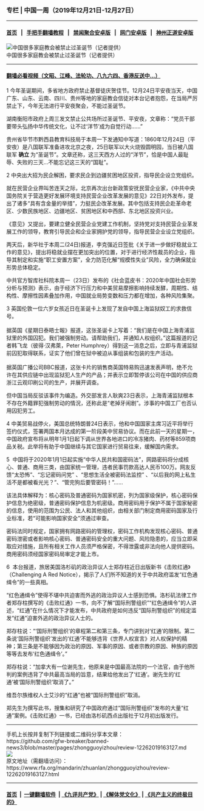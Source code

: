 ### 专栏 | 中国一周（2019年12月21日-12月27日）
------------------------

#### [首页](https://github.com/gfw-breaker/banned-news3/blob/master/README.md) &nbsp;&nbsp;|&nbsp;&nbsp; [手把手翻墙教程](https://github.com/gfw-breaker/guides/wiki) &nbsp;&nbsp;|&nbsp;&nbsp; [禁闻聚合安卓版](https://github.com/gfw-breaker/bn-android) &nbsp;&nbsp;|&nbsp;&nbsp; [网门安卓版](https://github.com/oGate2/oGate) &nbsp;&nbsp;|&nbsp;&nbsp; [神州正道安卓版](https://github.com/SzzdOgate/update) 



<div id="headerimg">
 <img alt="中国很多家庭教会被禁止过圣诞节（记者提供）" src="https://www.rfa.org/mandarin/zhuanlan/zhongguoyizhou/review-12262019163127.html/yt1226p.jpg/image" title="中国很多家庭教会被禁止过圣诞节（记者提供）"/>
 <div id="headerimgcontents">
  <div id="headerimgcaption">
   <span>
    中国很多家庭教会被禁止过圣诞节（记者提供）
   </span>
   <!-- zoomattribute -->
  </div>
  <!-- headerimgcaption -->
 </div>
 <!-- headerimagecontents -->
</div>

<hr/>


#### [翻墙必看视频（文昭、江峰、法轮功、八九六四、香港反送中...）](https://github.com/gfw-breaker/banned-news3/blob/master/pages/link3.md)

<div id="storytext">
 <div>
  <div class="slot_header">
  </div>
 </div>
 <p>
  1 今年圣诞期间，多省地方政府禁止基督徒庆贺佳节。12月24日平安夜当天，中国广东、山东、云南、四川、贵州等地的家庭教会信徒对本台记者抱怨，在当局严厉禁止下，今年无法进行平安夜聚会，不能过圣诞节。
 </p>
 <p>
  湖南衡阳市政府上周三发文禁止公共场所过圣诞节、平安夜，文章称：“党员干部要带头弘扬中华传统文化，让不过‘洋节’成为自觉行动……”
 </p>
 <p>
  贵州省毕节市黔西县教育科技局于本周一下发通知中写道：1860年12月24日（平安夜）是八国联军准备进攻北京之夜，25日联军以大火烧毁圆明园，当日被八国联军
  <b>
   确立
  </b>
  为“圣诞节”。文章还称，这三天西方人过的“洋节”，恰是中国人最耻辱、失败的三天…不能忘记这三天的“国耻”。
 </p>
 <p>
  2 中央出大招为民企解困，要求民企到边疆贫困地区投资，指导民企设立党组织。
 </p>
 <p>
  就在民营企业界叫苦连天之际，北京再次出台新政策安抚民营企业家，《中共中央 国务院关于营造更好发展环境支持民营企业改革发展的意见》22日对外发布，提出了诸多“具有含金量的举措”，力挺民企改革发展。其中包括支持民企赴革命老区、少数民族地区、边疆地区、贫困地区和中西部、东北地区投资兴业。
 </p>
 <p>
  《意见》又提出，要建立健全民营企业党建工作机制，坚持党对支持民营企业革发展工作的领导，教育引导民企和企业家拥护党的领导，指导民营企业设立党组织。
 </p>
 <p>
  两天后，新华社于本周二(24日)报道，李克强近日签批《关于进一步做好稳就业工作的意见》，提出将稳就业摆在更加突出的位置，对于进行经济性裁员的企业，指导其制定和实施“职工安置方案”，全力防范化解“规模性失业”风险，全力确保就业形势总体稳定。
 </p>
 <p>
  中共官方智库社科院本周一（23日）发布的《社会蓝皮书：2020年中国社会形势分析与预测》表示，由于经济下行压力和中美贸易摩擦影响持续发酵，周期性、结构性、摩擦性因素叠加作用，中国就业局势变数和压力都在增加，各种风险集聚。
 </p>
 <p>
  3 英国伦敦一位六岁女孩近日在圣诞卡上发现了发自中国上海监狱奴工的求救信号。
  <br/>
  <br/>
  据英国《星期日泰晤士報》报道，这张圣诞卡上写着：“我们是在中国上海青浦监狱里的外国囚犯。我们被强制劳动。请帮助我们，并通知人权组织。”这篇报道的记者韩飞龙（彼得·汉弗萊，Peter Humphrey）得到这一消息之后，立即与青浦监狱前囚犯取得联系，证实了他们曾在狱中被迫从事组装和包装的生产活动。
  <br/>
  <br/>
  据英国广播公司BBC报道，这张卡片的销售商英国特易购迅速发表声明，绝不允许在其供应链中出现监狱犯人生产的产品；并表示立即暂停该公司在中国的供应商浙江云观印刷公司的生产，并展开调查。
 </p>
 <p>
  但中国当局反驳该事件为编造。外交部发言人耿爽23日表示，上海青浦监狱根本不存在外籍罪犯强制劳动的情況，还称此是“老掉牙闹剧”。涉事的中国工厂也否认用囚犯劳工。
 </p>
 <p>
  4
  <b>
  </b>
  中美贸易战停火，美国总统特朗普24日表示，他和中国国家主席习近平将举行签约仪式，签署两国本月达成的第一阶段美中贸易协议。而在此前一天的星期一，中国政府宣布将从明年1月1日起下调从世界各地进口的冷冻猪肉、药材等859项商品关税。此举将有助于中国继续与其它国家进行贸易往来，缓解国内需求。
 </p>
 <p>
  5  中国将于2020年1月1日起实施“中华人民共和国密码法”，网路密码将分成核心、普通、商用三类，由国家统一管理，违者民事罚款高达人民币100万。网友反馈“太恐怖”、“忘记密码问党” 、“思想生活全被密码法监控” 、“以后我的网上私生活不是都被看光光？”、“管完狗后要管密码！”……
 </p>
 <p>
  该法具体解释为：核心密码及普通密码为国家机密，列为国家级保护，核心密码保护信息为绝密级，普通密码保护信息为机密级。商用密码用于保护不属于国家秘密的信息，使用的范围为公民、法人和其他组织，由相关部门制定商用密码国家及行业标准，若“可能影响国家安全”须通过审查。
 </p>
 <p>
  密码法同时规定，国家拥有网路密码的管理权，密码工作机构发现核心密码、普通密码泄密或者影响核心密码、普通密码安全的重大问题、风险隐患的，应当立即采取应对措施，且所有相关工作人员须严格保密，不得泄露或非法向他人提供密码。商用密码须经国家密码局审定才能上市。
 </p>
 <p>
  6  本台报道，旅居美国洛杉矶的政治异议人士郑存柱近日出版新书《击败红通》（Challenging A Red Notice），揭示了人们所不知道的关于中共政府滥发“红色通缉令”的一些真相。
 </p>
 <p>
  “红色通缉令”使得不堪中共迫害而外逃的政治异议人士感到恐惧。洛杉矶法律工作者郑存柱撰写的《击败红通》一书，向不了解“国际刑警组织”“红色通缉令”的人讲述，“红通”在什么情况下才能发布，中共政府是如何违反“国际刑警组织”的规定滥发“红通”迫害外逃的政治异议人士的。
 </p>
 <p>
  郑存柱说：“‘国际刑警组织’的章程第二和第三条，专门讲到对‘红通’的限制。第二条说‘国际刑警组织’发出的‘红通’不能够违背《世界人权宣言》对人权保护的精神；第三条是不能够因为政治的原因、军事的原因、或者宗教的原因、种族的原因等等去发布‘红色通缉令’。”
 </p>
 <p>
  郑存柱说：“加拿大有一位谢先生，他原来是中国最高法院的一个法官，由于他所判的案例违背了中共最高当局的旨意，结果给他发出了‘红通’。谢先生的‘红通’被‘国际刑警组织’取消了。”
 </p>
 <p>
  维吾尔族维权人士艾沙的“红通”也被“国际刑警组织”取消。
 </p>
 <p>
  郑先生为撰写此书，搜集和研究了中国政府通过“国际刑警组织”发布的大量“红通”案例。《击败红通》一书，已经由洛杉矶西点出版社于12月初出版发行。
 </p>
</div>

<hr/>
手机上长按并复制下列链接或二维码分享本文章：<br/>
https://github.com/gfw-breaker/banned-news3/blob/master/pages/zhongguoyizhou/review-12262019163127.md <br/>
<a href='https://github.com/gfw-breaker/banned-news3/blob/master/pages/zhongguoyizhou/review-12262019163127.md'><img src='https://github.com/gfw-breaker/banned-news3/blob/master/pages/zhongguoyizhou/review-12262019163127.md.png'/></a> <br/>
原文地址（需翻墙访问）：https://www.rfa.org/mandarin/zhuanlan/zhongguoyizhou/review-12262019163127.html


------------------------
#### [首页](https://github.com/gfw-breaker/banned-news3/blob/master/README.md) &nbsp;|&nbsp; [一键翻墙软件](https://github.com/gfw-breaker/nogfw/blob/master/README.md) &nbsp;| [《九评共产党》](https://github.com/gfw-breaker/9ping.md/blob/master/README.md#九评之一评共产党是什么) | [《解体党文化》](https://github.com/gfw-breaker/jtdwh.md/blob/master/README.md) | [《共产主义的终极目的》](https://github.com/gfw-breaker/gczydzjmd.md/blob/master/README.md)


<img src='http://gfw-breaker.win/banned-news3/pages/zhongguoyizhou/review-12262019163127.md' width='0px' height='0px'/>